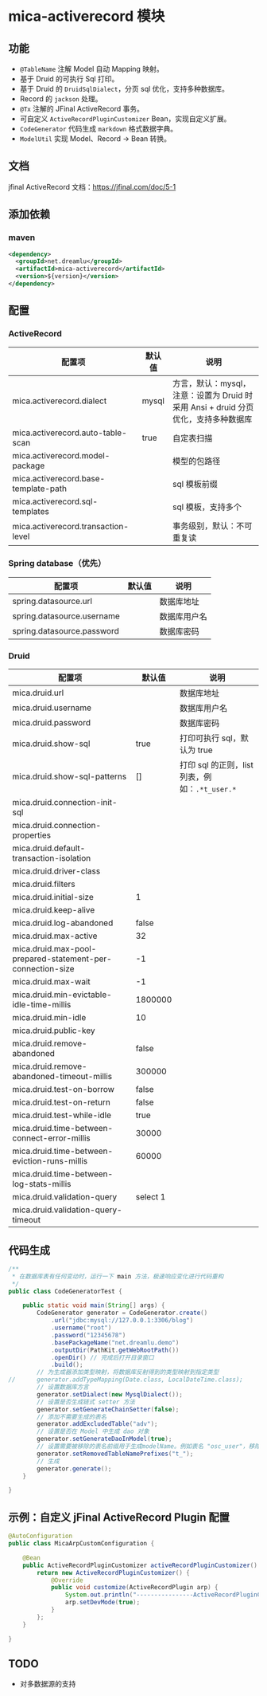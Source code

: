# mica-activerecord 模块

## 功能
- `@TableName` 注解 Model 自动 Mapping 映射。
- 基于 Druid 的可执行 Sql 打印。
- 基于 Druid 的 `DruidSqlDialect`，分页 sql 优化，支持多种数据库。
- Record 的 `jackson` 处理。
- `@Tx` 注解的 JFinal ActiveRecord 事务。
- 可自定义 `ActiveRecordPluginCustomizer` Bean，实现自定义扩展。
- `CodeGenerator` 代码生成 `markdown` 格式数据字典。
- `ModelUtil` 实现 Model、Record -> Bean 转换。

## 文档
jfinal ActiveRecord 文档：https://jfinal.com/doc/5-1

## 添加依赖
### maven
```xml
<dependency>
  <groupId>net.dreamlu</groupId>
  <artifactId>mica-activerecord</artifactId>
  <version>${version}</version>
</dependency>
```

## 配置
### ActiveRecord
| 配置项 | 默认值 | 说明 |
| ----- | ------ | ------ |
| mica.activerecord.dialect | mysql | 方言，默认：mysql，注意：设置为 Druid 时采用 Ansi + druid 分页优化，支持多种数据库 |
| mica.activerecord.auto-table-scan | true | 自定表扫描 |
| mica.activerecord.model-package |  | 模型的包路径 |
| mica.activerecord.base-template-path |  | sql 模板前缀 |
| mica.activerecord.sql-templates |  | sql 模板，支持多个 |
| mica.activerecord.transaction-level |  | 事务级别，默认：不可重复读 |

### Spring database（优先）
| 配置项 | 默认值 | 说明 |
| ----- | ------ | ------ |
| spring.datasource.url |  | 数据库地址 |
| spring.datasource.username |  | 数据库用户名 |
| spring.datasource.password |  | 数据库密码 |

### Druid
| 配置项 | 默认值 | 说明                     |
| ----- |----|------------------------|
| mica.druid.url |    | 数据库地址                  |
| mica.druid.username |    | 数据库用户名                 |
| mica.druid.password |    | 数据库密码                  |
| mica.druid.show-sql | true | 打印可执行 sql，默认为 true     |
| mica.druid.show-sql-patterns | [] | 打印 sql 的正则，list 列表，例如：`.*t_user.*` |
| mica.druid.connection-init-sql |    |                        |
| mica.druid.connection-properties |    |                        |
| mica.druid.default-transaction-isolation |    |                        |
| mica.druid.driver-class |    |                        |
| mica.druid.filters |    |                        |
| mica.druid.initial-size | 1  |                        |
| mica.druid.keep-alive |    |                        |
| mica.druid.log-abandoned | false |                        |
| mica.druid.max-active | 32 |                        |
| mica.druid.max-pool-prepared-statement-per-connection-size | -1 |                        |
| mica.druid.max-wait | -1 |                        |
| mica.druid.min-evictable-idle-time-millis | 1800000 |                        |
| mica.druid.min-idle | 10 |                        |
| mica.druid.public-key |    |                        |
| mica.druid.remove-abandoned | false |                        |
| mica.druid.remove-abandoned-timeout-millis | 300000 |                        |
| mica.druid.test-on-borrow | false |                        |
| mica.druid.test-on-return | false |                        |
| mica.druid.test-while-idle | true |                        |
| mica.druid.time-between-connect-error-millis | 30000 |                        |
| mica.druid.time-between-eviction-runs-millis | 60000 |                        |
| mica.druid.time-between-log-stats-millis |    |                        |
| mica.druid.validation-query | select 1 |                        |
| mica.druid.validation-query-timeout |    |                        |

## 代码生成
```java
/**
 * 在数据库表有任何变动时，运行一下 main 方法，极速响应变化进行代码重构
 */
public class CodeGeneratorTest {

	public static void main(String[] args) {
		CodeGenerator generator = CodeGenerator.create()
			.url("jdbc:mysql://127.0.0.1:3306/blog")
			.username("root")
			.password("12345678")
			.basePackageName("net.dreamlu.demo")
			.outputDir(PathKit.getWebRootPath())
			.openDir() // 完成后打开目录窗口
			.build();
		// 为生成器添加类型映射，将数据库反射得到的类型映射到指定类型
//		generator.addTypeMapping(Date.class, LocalDateTime.class);
		// 设置数据库方言
		generator.setDialect(new MysqlDialect());
		// 设置是否生成链式 setter 方法
		generator.setGenerateChainSetter(false);
		// 添加不需要生成的表名
		generator.addExcludedTable("adv");
		// 设置是否在 Model 中生成 dao 对象
		generator.setGenerateDaoInModel(true);
		// 设置需要被移除的表名前缀用于生成modelName。例如表名 "osc_user"，移除前缀 "osc_"后生成的model名为 "User"而非 OscUser
		generator.setRemovedTableNamePrefixes("t_");
		// 生成
		generator.generate();
	}

}
```

## 示例：自定义 jFinal ActiveRecord Plugin 配置
```java
@AutoConfiguration
public class MicaArpCustomConfiguration {

	@Bean
	public ActiveRecordPluginCustomizer activeRecordPluginCustomizer() {
		return new ActiveRecordPluginCustomizer() {
			@Override
			public void customize(ActiveRecordPlugin arp) {
				System.out.println("----------------ActiveRecordPluginCustomizer-----------------");
				arp.setDevMode(true);
			}
		};
	}

}
```

## TODO 
- 对多数据源的支持